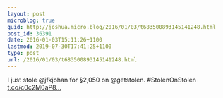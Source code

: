 ```yaml
---
layout: post
microblog: true
guid: http://joshua.micro.blog/2016/01/03/t683500893145141248.html
post_id: 36391
date: 2016-01-03T15:11:26+1100
lastmod: 2019-07-30T17:41:25+1100
type: post
url: /2016/01/03/t683500893145141248.html
---
```

I just stole @jfkjohan for §2,050 on @getstolen. #StolenOnStolen [t.co/c0c2M0aP8...](https://t.co/c0c2M0aP8s)
